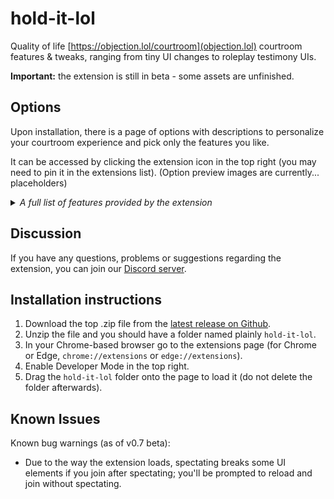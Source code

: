 # hold-it-lol
Quality of life [https://objection.lol/courtroom](objection.lol) courtroom features & tweaks, ranging from tiny UI changes to roleplay testimony UIs.

**Important:** the extension is still in beta - some assets are unfinished.

## Options

Upon installation, there is a page of options with descriptions to personalize your courtroom experience and pick only the features you like.

It can be accessed by clicking the extension icon in the top right (you may need to pin it in the extensions list). (Option preview images are currently... placeholders)

<details>
<summary><i>A full list of features provided by the extension</i></summary>
<blockquote>
<dl>
<dt>Auto-recording</dt>
<dt>Automatically start recording joined courtrooms (saving is manual).</dt>
<dt>Remember last character</dt>
<dt>The last character you used (with the extension on) is selected by default in the next court.</dt>
<dt>Disable T key</dt>
<dt>Turn off the "T" hotkey that toggles "give testimony".</dt>
<dt>Auto-closing menus</dt>
<dt>Automatically close formatting menus after you've used them.</dt>
<dt>Open menus by hovering</dt>
<dt>Open formatting menus by hovering over them instead of clicking.</dt>
<dt>Sounds and music: Quick inserting</dt>
<dt>Add sounds just by clicking on them in the list (without pressing "insert tag")</dt>
<dt>"No talking" toggle</dt>
<dt>Disables your character's talking animation, just like in Maker.</dt>
<dt>Quickly typing pauses</dt>
<dt>Type , again after a , (or other punctuation marks) to add delays.</dt>
<dt>Effect hotkeys</dt>
<dt>Quickly add the Flash and Shake tags by pressing CTRL + 1, CTRL + 2, or CTRL + 3.</dt>
<dt>Dual effect button</dt>
<dt>Insert both Flash and Shake at the same time.</dt>
<dt>Smart pre-animate</dt>
<dt>Disables your pose's pre-animation until you use a different pose.</dt>
<dt>Smart "to normal" poses</dt>
<dt>When switching to a new pose, automatically plays the previous pose's "to normal" when available.</dt>
<dt>Classic toggles</dt>
<dt>Toggles like "Pre-animate" are accessible outside of a menu (as it was in the past).</dt>
<dt>Clickable chat links</dt>
<dt>URLs in chat messages become clickable. You can <i>also</i> right click to quickly save sounds & music.</dt>
<dt>Separate volume sliders</dt>
<dt>Adjust the volume of music and sound effects separately.</dt>
<dt>Full screen in record</dt>
<dt>Mention full-screen evidence from the court record.</dt>
<dt>"Preload Resources" while spectating</dt>
<dt>Toggle "Preload Resources" while spectating.</dt>
<dt>Reload custom characters</dt>
<dt>Reload others' custom characters from Settings to see their changes without reloading the page.</dt>
<dt>Automatic re-mute</dt>
<dt>Automatically re-mutes a muted user if they rejoin.</dt>
<dt>Moderate from chat log</dt>
<dt>Quickly mute or ban using buttons next to their messages.</dt>
<dt>Moderate from user list</dt>
<dt>Quickly mute, ban anyone or make them a moderator from the user list.</dt>
<dt>Hide character</dt>
<dt>Someone's character is laggy or unpleasant? Mute just the character, while still seeing their messages.</dt>
<dt>Roleplay testimony</dt>
<dt>A helpful witness testimony player for roleplay.</dt>
<dt>Add evidence from table</dt>
<dt>Automatically add lots of evidence via a copy-pasted table from a document.</dt>
<dt>"Now playing..." display</dt>
<dt>Shows the name given to the currently playing track.</dt>
<dt>Text-to-speech</dt>
<dt>Plays messages using wacky text-to-speech voices.</dt>
</dl>
</blockquote>
</details>

## Discussion

If you have any questions, problems or suggestions regarding the extension, you can join our [Discord server](https://discord.gg/KqjQUrHuXH).

## Installation instructions

1. Download the top .zip file from the [latest release on Github](https://github.com/adamantii/hold-it-lol/releases/tag/v0.7-beta).
1. Unzip the file and you should have a folder named plainly `hold-it-lol`.
1. In your Chrome-based browser go to the extensions page (for Chrome or Edge, `chrome://extensions` or `edge://extensions`).
1. Enable Developer Mode in the top right.
1. Drag the `hold-it-lol` folder onto the page to load it (do not delete the folder afterwards).

## Known Issues

Known bug warnings (as of v0.7 beta):

- Due to the way the extension loads, spectating breaks some UI elements if you join after spectating; you'll be prompted to reload and join without spectating.
